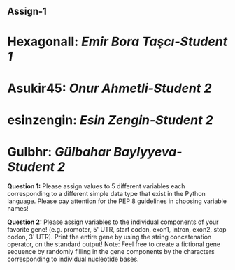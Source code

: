 ## Assign-1

# Hexagonall: _Emir Bora Taşcı-Student 1_

# Asukir45: _Onur Ahmetli-Student 2_

# esinzengin: _Esin Zengin-Student 2_

# Gulbhr: _Gülbahar Baylyyeva-Student 2_

**Question 1:** Please assign values to 5 different variables each corresponding to a different simple
data type that exist in the Python language. Please pay attention for the PEP 8 guidelines in 
choosing variable names!

**Question 2:** Please assign variables to the individual components of your favorite gene! (e.g.
promoter, 5' UTR, start codon, exon1, intron, exon2, stop codon, 3' UTR). Print the entire gene 
by using the string concatenation operator, on the standard output! Note: Feel free to create a 
fictional gene sequence by randomly filling in the gene components by the characters 
corresponding to individual nucleotide bases.

